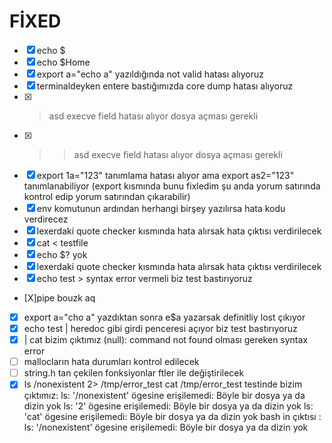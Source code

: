 # FİXED
- [x] echo $                                                      
- [x] echo $Home                                                  
- [x] export a="echo a" yazıldığında not valid hatası alıyoruz    
- [x] terminaldeyken entere bastığımızda core dump hatası alıyoruz
- [x] > asd execve field hatası alıyor dosya açması gerekli
- [x] >> asd execve field hatası alıyor dosya açması gerekli
- [x] export 1a="123" tanımlama hatası alıyor ama export as2="123" tanımlanabiliyor       (export kısmında bunu fixledim şu anda yorum satırında kontrol edip yorum satırından çıkarabilir)
- [x] env komutunun ardından herhangi birşey yazılırsa hata kodu verdirecez
- [x] lexerdaki quote checker kısmında hata alırsak hata çıktısı verdirilecek
- [x] cat < testfile
- [x] echo $? yok
- [x] lexerdaki quote checker kısmında hata alırsak hata çıktısı verdirilecek
- [x] echo test >  syntax error vermeli biz test bastırıyoruz
- [X]pipe bouzk aq
- [x] export a="cho a" yazdıktan sonra e$a yazarsak definitliy lost çıkıyor
- [x] echo test | heredoc gibi girdi penceresi açıyor biz test bastırıyoruz
- [x] | cat bizim çıktımız (null): command not found olması gereken syntax error
- [ ] mallocların hata durumları kontrol edilecek
- [ ] string.h tan çekilen fonksiyonlar ftler ile değiştirilecek
- [x] ls /nonexistent 2> /tmp/error_test cat /tmp/error_test testinde bizim çıktımız: ls: '/nonexistent' ögesine erişilemedi: Böyle bir dosya ya da dizin yok
                                                                                     ls: '2' ögesine erişilemedi: Böyle bir dosya ya da dizin yok
                                                                                     ls: 'cat' ögesine erişilemedi: Böyle bir dosya ya da dizin yok
                                                                   bash in çıktısı : ls: '/nonexistent' ögesine erişilemedi: Böyle bir dosya ya da dizin yok